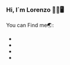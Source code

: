 ### Hi, I´m Lorenzo 👋😌🖥️

You can Find me🌏:
 - [Youtube]:(https://www.youtube.com/channel/UC6MAvQGXjLfWpfeObEr0znA)
 - [Facebook]:(https://www.facebook.com/lorenzop2038)
 - [Instagram]:(https://www.instagram.com/lorenzop0621)
 - [Blog]:(https://www.lorenzop2038)
<!--
**lorenzop2038/lorenzop2038** is a ✨ _special_ ✨ repository because its `README.md` (this file) appears on your GitHub profile.

Here are some ideas to get you started:

- 🔭 I’m currently working on ...
- 🌱 I’m currently learning ...
- 👯 I’m looking to collaborate on ...
- 🤔 I’m looking for help with ...
- 💬 Ask me about ...
- 📫 How to reach me: ...
- 😄 Pronouns: ...
- ⚡ Fun fact: ...
-->
